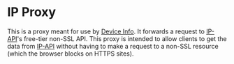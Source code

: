 # IP Proxy

This is a proxy meant for use by [Device Info](https://github.com/Jon-Corey/DeviceInfo). It forwards a request to [IP-API](https://ip-api.com/)'s free-tier non-SSL API. This proxy is intended to allow clients to get the data from [IP-API](https://ip-api.com/) without having to make a request to a non-SSL resource (which the browser blocks on HTTPS sites).
